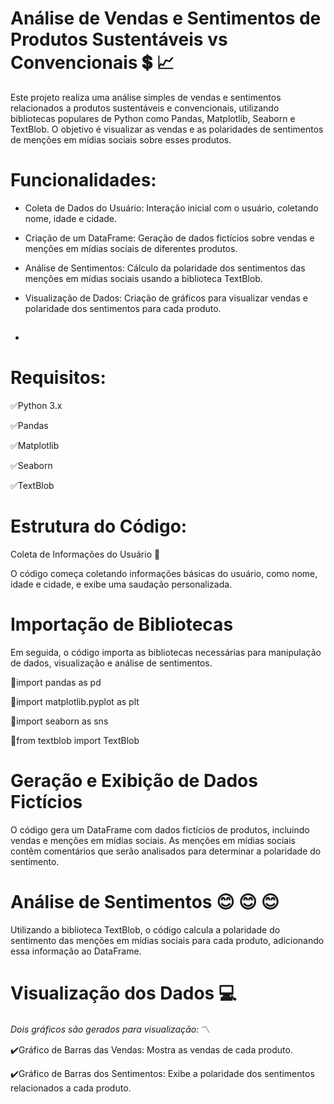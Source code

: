 # Análise de Vendas e Sentimentos de Produtos Sustentáveis vs Convencionais  :heavy_dollar_sign: :chart_with_upwards_trend:
Este projeto realiza uma análise simples de vendas e sentimentos relacionados a produtos sustentáveis e convencionais, utilizando bibliotecas populares de Python como Pandas, Matplotlib, Seaborn e TextBlob. O objetivo é visualizar as vendas e as polaridades de sentimentos de menções em mídias sociais sobre esses produtos.

##
# Funcionalidades:

* Coleta de Dados do Usuário: Interação inicial com o usuário, coletando nome, idade e cidade.

* Criação de um DataFrame: Geração de dados fictícios sobre vendas e menções em mídias sociais de diferentes produtos.

* Análise de Sentimentos: Cálculo da polaridade dos sentimentos das menções em mídias sociais usando a biblioteca TextBlob.

* Visualização de Dados: Criação de gráficos para visualizar vendas e polaridade dos sentimentos para cada produto.

* ##

# Requisitos:

:white_check_mark:Python 3.x

:white_check_mark:Pandas

:white_check_mark:Matplotlib

:white_check_mark:Seaborn

:white_check_mark:TextBlob

##
# Estrutura do Código:
Coleta de Informações do Usuário   :triangular_ruler:

O código começa coletando informações básicas do usuário, como nome, idade e cidade, e exibe uma saudação personalizada.
##

##

# Importação de Bibliotecas

Em seguida, o código importa as bibliotecas necessárias para manipulação de dados, visualização e análise de sentimentos.

 :blue_book:import pandas as pd
 
 :blue_book:import matplotlib.pyplot as plt
 
 :blue_book:import seaborn as sns
 
 :blue_book:from textblob import TextBlob
##
# Geração e Exibição de Dados Fictícios

O código gera um DataFrame com dados fictícios de produtos, incluindo vendas e menções em mídias sociais. As menções em mídias sociais contêm comentários que serão analisados
para determinar a polaridade do sentimento.
##
# Análise de Sentimentos :blush: :blush: :blush:

Utilizando a biblioteca TextBlob, o código calcula a polaridade do sentimento das menções em mídias sociais para cada produto, adicionando essa informação ao DataFrame.
##

# Visualização dos Dados  :computer:

 *Dois gráficos são gerados para visualização:* :part_alternation_mark:

:heavy_check_mark:Gráfico de Barras das Vendas: Mostra as vendas de cada produto.

:heavy_check_mark:Gráfico de Barras dos Sentimentos: Exibe a polaridade dos sentimentos relacionados a cada produto.








